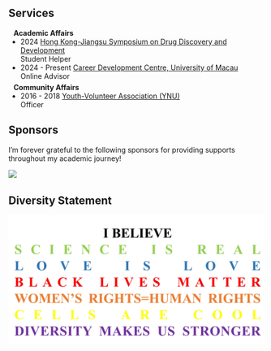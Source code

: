 ## Services

<h4 style="margin:0 10px 0;">Academic Affairs</h4>

<ul style="margin:0 0 5px;">
  <li>2024 <a href="https://events.polyu.edu.hk/hkjiangsu/home"><autocolor>Hong Kong-Jiangsu Symposium on Drug Discovery and Development</autocolor></a></li> Student Helper 
  <li>2024 - Present  <a href="https://scs.sao.um.edu.mo/career-development-centre/student/advising-service/alumni-online/"><autocolor>Career Development Centre, University of Macau</autocolor></a></li> Online Advisor
</ul>

<h4 style="margin:0 10px 0;">Community Affairs</h4>

<ul style="margin:0 0 20px;">
  <li> 2016 - 2018 <a href="http://www.ydyouth.ynu.edu.cn/"><autocolor>Youth-Volunteer Association (YNU)</autocolor></a></li> Officer
</ul>

## Sponsors
I’m forever grateful to the following sponsors for providing supports throughout my academic journey!

<img src="https://github.com/zikang1023/Homepage/blob/main/assets/img/Funding%20Source.png?raw=true" width="600">



## Diversity Statement

<img src="https://github.com/zikang1023/Homepage/blob/main/assets/img/Diversity%20Statement.jpg?raw=true" width="600">
